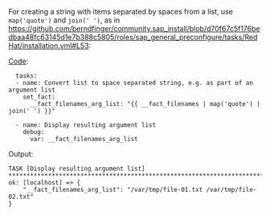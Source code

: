 For creating a string with items separated by spaces from a list, use `map('quote')` and `join(' ')`, as in https://github.com/berndfinger/community.sap_install/blob/d70f67c5f176bedbaa48fc63145d1e7b388c5805/roles/sap_general_preconfigure/tasks/RedHat/installation.yml#L53:

[Code](https://github.com/berndfinger/ansible-data-type-conversion/blob/main/sample-code/create-space-separated-string-of-items-from-list.yml):
```
  tasks:
  - name: Convert list to space separated string, e.g. as part of an argument list
    set_fact:
      __fact_filenames_arg_list: "{{ __fact_filenames | map('quote') | join(' ') }}"

  - name: Display resulting argument list
    debug:
      var: __fact_filenames_arg_list
```

Output:
```
TASK [Display resulting argument list] *****************************************************************************************************
ok: [localhost] => {
    "__fact_filenames_arg_list": "/var/tmp/file-01.txt /var/tmp/file-02.txt"
}
```
